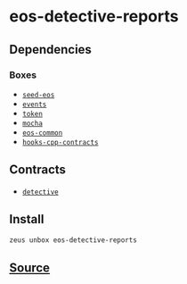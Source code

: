 
eos-detective-reports
====================







## Dependencies
### Boxes
* [`seed-eos`](seed-eos.md)
* [`events`](events.md)
* [`token`](token.md)
* [`mocha`](mocha.md)
* [`eos-common`](eos-common.md)
* [`hooks-cpp-contracts`](hooks-cpp-contracts.md)



## Contracts
* [`detective`](https://github.com/liquidapps-io/zeus-sdk/tree/master/boxes/groups/economics/eos-detective-reports/contracts/eos/detective)
## Install
```bash
zeus unbox eos-detective-reports
```












## [Source](https://github.com/liquidapps-io/zeus-sdk/tree/master/boxes/groups/economics/eos-detective-reports)